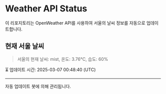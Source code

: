 
# Weather API Status

이 리포지토리는 OpenWeather API를 사용하여 서울의 날씨 정보를 자동으로 업데이트합니다.

## 현재 서울 날씨
> 서울의 현재 날씨: mist, 온도: 3.76°C, 습도: 60%

⏳ 업데이트 시간: 2025-03-07 00:48:40 (UTC)

---
자동 업데이트 봇에 의해 관리됩니다.
